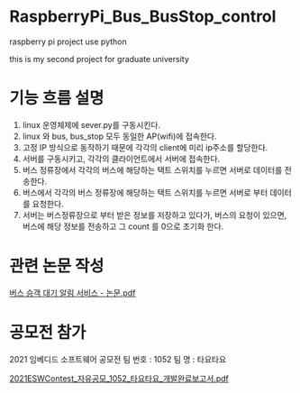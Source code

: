 # RaspberryPi_Bus_BusStop_control
raspberry pi project use python

this is my second project for graduate university

# 기능 흐름 설명
  1. linux 운영체제에 sever.py를 구동시킨다. 
  2. linux 와 bus, bus_stop 모두 동일한 AP(wifi)에 접속한다.
  3. 고정 IP 방식으로 동작하기 때문에 각각의 client에 미리 ip주소를 할당한다.
  4. 서버를 구동시키고, 각각의 클라이언트에서 서버에 접속한다.
  5. 버스 정류장에서 각각의 버스에 해당하는 택트 스위치를 누르면 서버로 데이터를 전송한다.
  6. 버스에서 각각의 버스 정류장에 해당하는 택트 스위치를 누르면 서버로 부터 데이터를 요청한다.
  7. 서버는 버스정류장으로 부터 받은 정보를 저장하고 있다가, 버스의 요청이 있으면, 버스에 해당 정보를 전송하고 그 count 를 0으로 초기화 한다.
 
# 관련 논문 작성

[버스 승객 대기 알림 서비스 - 논문.pdf](https://github.com/9junbeum/RaspberryPi_Bus_alert/files/7191510/-.pdf)


# 공모전 참가
2021 임베디드 소프트웨어 공모전
팀 번호 : 1052 
팀 명 : 타요타요

[2021ESWContest_자유공모_1052_타요타요_개발완료보고서.pdf](https://github.com/9junbeum/RaspberryPi_Bus_alert/files/7191511/2021ESWContest_._1052_._.pdf)


